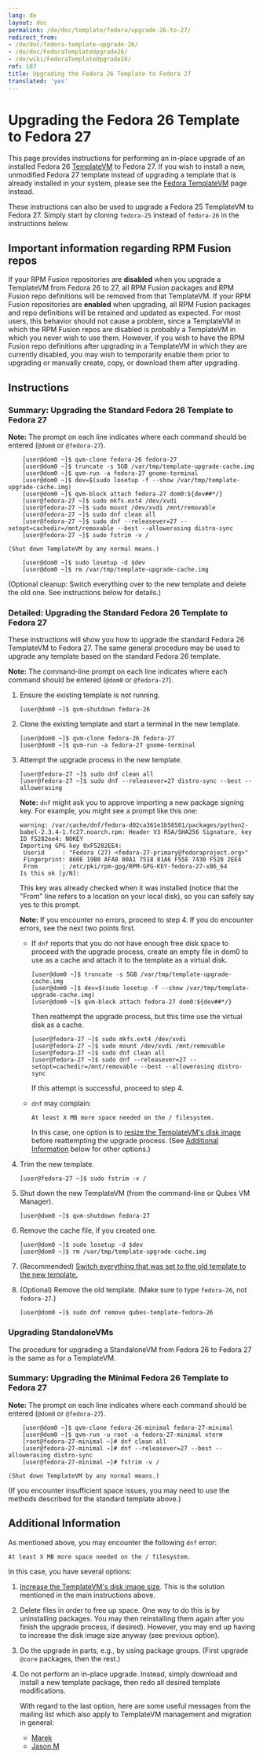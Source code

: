 ```yaml
---
lang: de
layout: doc
permalink: /de/doc/template/fedora/upgrade-26-to-27/
redirect_from:
- /de/doc/fedora-template-upgrade-26/
- /de/doc/FedoraTemplateUpgrade26/
- /de/wiki/FedoraTemplateUpgrade26/
ref: 107
title: Upgrading the Fedora 26 Template to Fedora 27
translated: 'yes'
---
```


Upgrading the Fedora 26 Template to Fedora 27
=============================================

This page provides instructions for performing an in-place upgrade of an
installed Fedora 26 [TemplateVM] to Fedora 27. If you wish to install a new,
unmodified Fedora 27 template instead of upgrading a template that is already
installed in your system, please see the [Fedora TemplateVM] page instead.

These instructions can also be used to upgrade a Fedora 25 TemplateVM to
Fedora 27. Simply start by cloning `fedora-25` instead of `fedora-26` in the
instructions below.


Important information regarding RPM Fusion repos
------------------------------------------------

If your RPM Fusion repositories are **disabled** when you upgrade a TemplateVM from Fedora 26 to 27, all RPM Fusion packages and RPM Fusion repo definitions will be removed from that TemplateVM.
If your RPM Fusion repositories are **enabled** when upgrading, all RPM Fusion packages and repo definitions will be retained and updated as expected.
For most users, this behavior should not cause a problem, since a TemplateVM in which the RPM Fusion repos are disabled is probably a TemplateVM in which you never wish to use them.
However, if you wish to have the RPM Fusion repo definitions after upgrading in a TemplateVM in which they are currently disabled, you may wish to temporarily enable them prior to upgrading or manually create, copy, or download them after upgrading.


Instructions
------------

### Summary: Upgrading the Standard Fedora 26 Template to Fedora 27 ###

**Note:** The prompt on each line indicates where each command should be entered
(`@dom0` or `@fedora-27`).

        [user@dom0 ~]$ qvm-clone fedora-26 fedora-27
        [user@dom0 ~]$ truncate -s 5GB /var/tmp/template-upgrade-cache.img
        [user@dom0 ~]$ qvm-run -a fedora-27 gnome-terminal
        [user@dom0 ~]$ dev=$(sudo losetup -f --show /var/tmp/template-upgrade-cache.img)
        [user@dom0 ~]$ qvm-block attach fedora-27 dom0:${dev##*/}
        [user@fedora-27 ~]$ sudo mkfs.ext4 /dev/xvdi
        [user@fedora-27 ~]$ sudo mount /dev/xvdi /mnt/removable
        [user@fedora-27 ~]$ sudo dnf clean all
        [user@fedora-27 ~]$ sudo dnf --releasever=27 --setopt=cachedir=/mnt/removable --best --allowerasing distro-sync
        [user@fedora-27 ~]$ sudo fstrim -v /

    (Shut down TemplateVM by any normal means.)

        [user@dom0 ~]$ sudo losetup -d $dev
        [user@dom0 ~]$ rm /var/tmp/template-upgrade-cache.img

(Optional cleanup: Switch everything over to the new template and delete the old
one. See instructions below for details.)


### Detailed: Upgrading the Standard Fedora 26 Template to Fedora 27 ###

These instructions will show you how to upgrade the standard Fedora 26
TemplateVM to Fedora 27. The same general procedure may be used to upgrade any
template based on the standard Fedora 26 template.

**Note:** The command-line prompt on each line indicates where each command
should be entered (`@dom0` or `@fedora-27`).

 1. Ensure the existing template is not running.

        [user@dom0 ~]$ qvm-shutdown fedora-26

 2. Clone the existing template and start a terminal in the new template.

        [user@dom0 ~]$ qvm-clone fedora-26 fedora-27
        [user@dom0 ~]$ qvm-run -a fedora-27 gnome-terminal

 3. Attempt the upgrade process in the new template.

        [user@fedora-27 ~]$ sudo dnf clean all
        [user@fedora-27 ~]$ sudo dnf --releasever=27 distro-sync --best --allowerasing

    **Note:** `dnf` might ask you to approve importing a new package signing
    key. For example, you might see a prompt like this one:

        warning: /var/cache/dnf/fedora-d02ca361e1b58501/packages/python2-babel-2.3.4-1.fc27.noarch.rpm: Header V3 RSA/SHA256 Signature, key ID f5282ee4: NOKEY
        Importing GPG key 0xF5282EE4:
         Userid     : "Fedora (27) <fedora-27-primary@fedoraproject.org>"
         Fingerprint: 860E 19B0 AFA8 00A1 7518 81A6 F55E 7430 F528 2EE4
         From       : /etc/pki/rpm-gpg/RPM-GPG-KEY-fedora-27-x86_64
        Is this ok [y/N]:

    This key was already checked when it was installed (notice that the "From"
    line refers to a location on your local disk), so you can safely say yes to
    this prompt.

    **Note:** If you encounter no errors, proceed to step 4. If you do encounter
    errors, see the next two points first.

     * If `dnf` reports that you do not have enough free disk space to proceed
       with the upgrade process, create an empty file in dom0 to use as a cache
       and attach it to the template as a virtual disk.

           [user@dom0 ~]$ truncate -s 5GB /var/tmp/template-upgrade-cache.img
           [user@dom0 ~]$ dev=$(sudo losetup -f --show /var/tmp/template-upgrade-cache.img)
           [user@dom0 ~]$ qvm-block attach fedora-27 dom0:${dev##*/}

       Then reattempt the upgrade process, but this time use the virtual disk
       as a cache.

           [user@fedora-27 ~]$ sudo mkfs.ext4 /dev/xvdi
           [user@fedora-27 ~]$ sudo mount /dev/xvdi /mnt/removable
           [user@fedora-27 ~]$ sudo dnf clean all
           [user@fedora-27 ~]$ sudo dnf --releasever=27 --setopt=cachedir=/mnt/removable --best --allowerasing distro-sync

       If this attempt is successful, proceed to step 4.

     * `dnf` may complain:

           At least X MB more space needed on the / filesystem.

       In this case, one option is to [resize the TemplateVM's disk
       image][resize-disk-image] before reattempting the upgrade process.
       (See [Additional Information] below for other options.)

 4. Trim the new template.

        [user@fedora-27 ~]$ sudo fstrim -v /

 5. Shut down the new TemplateVM (from the command-line or Qubes VM Manager).

        [user@dom0 ~]$ qvm-shutdown fedora-27

 6. Remove the cache file, if you created one.

        [user@dom0 ~]$ sudo losetup -d $dev
        [user@dom0 ~]$ rm /var/tmp/template-upgrade-cache.img

 7. (Recommended) [Switch everything that was set to the old template to the new
    template.][switching]

 8. (Optional) Remove the old template. (Make sure to type `fedora-26`, not
    `fedora-27`.)

        [user@dom0 ~]$ sudo dnf remove qubes-template-fedora-26


### Upgrading StandaloneVMs ###

The procedure for upgrading a StandaloneVM from Fedora 26 to Fedora 27 is the
same as for a TemplateVM.


### Summary: Upgrading the Minimal Fedora 26 Template to Fedora 27 ###

**Note:** The prompt on each line indicates where each command should be entered
(`@dom0` or `@fedora-27`).

        [user@dom0 ~]$ qvm-clone fedora-26-minimal fedora-27-minimal
        [user@dom0 ~]$ qvm-run -u root -a fedora-27-minimal xterm
        [root@fedora-27-minimal ~]# dnf clean all
        [user@fedora-27-minimal ~]# dnf --releasever=27 --best --allowerasing distro-sync
        [user@fedora-27-minimal ~]# fstrim -v /

    (Shut down TemplateVM by any normal means.)

(If you encounter insufficient space issues, you may need to use the methods
described for the standard template above.)


Additional Information
----------------------

As mentioned above, you may encounter the following `dnf` error:

    At least X MB more space needed on the / filesystem.

In this case, you have several options:

 1. [Increase the TemplateVM's disk image size][resize-disk-image].
    This is the solution mentioned in the main instructions above.
 2. Delete files in order to free up space. One way to do this is by
    uninstalling packages. You may then reinstalling them again after you
    finish the upgrade process, if desired). However, you may end up having to
    increase the disk image size anyway (see previous option).
 3. Do the upgrade in parts, e.g., by using package groups. (First upgrade
    `@core` packages, then the rest.)
 4. Do not perform an in-place upgrade. Instead, simply download and install a
    new template package, then redo all desired template modifications.

    With regard to the last option, here are some useful messages from the
    mailing list which also apply to TemplateVM management and migration in
    general:

     * [Marek](https://groups.google.com/d/msg/qubes-users/mCXkxlACILQ/dS1jbLRP9n8J)
     * [Jason M](https://groups.google.com/d/msg/qubes-users/mCXkxlACILQ/5PxDfI-RKAsJ)


[TemplateVM]: /de/doc/templates/
[Fedora TemplateVM]: /de/doc/templates/fedora/
[resize-disk-image]: /de/doc/resize-disk-image/
[Additional Information]: #additional-information
[Compacting the Upgraded Template]: #compacting-the-upgraded-template
[switching]: /de/doc/templates/#how-to-switch-templates
[DispVM]: /de/doc/disposablevm/